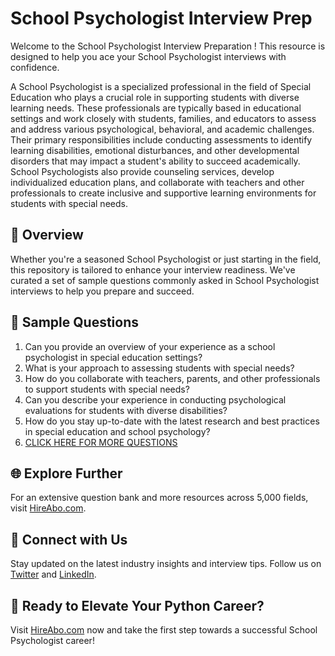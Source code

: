 # School Psychologist Interview Prep

Welcome to the School Psychologist Interview Preparation ! This resource is designed to help you ace your School Psychologist interviews with confidence.

A School Psychologist is a specialized professional in the field of Special Education who plays a crucial role in supporting students with diverse learning needs. These professionals are typically based in educational settings and work closely with students, families, and educators to assess and address various psychological, behavioral, and academic challenges. Their primary responsibilities include conducting assessments to identify learning disabilities, emotional disturbances, and other developmental disorders that may impact a student's ability to succeed academically. School Psychologists also provide counseling services, develop individualized education plans, and collaborate with teachers and other professionals to create inclusive and supportive learning environments for students with special needs.

## 🚀 Overview

Whether you're a seasoned School Psychologist or just starting in the field, this repository is tailored to enhance your interview readiness. We've curated a set of sample questions commonly asked in School Psychologist interviews to help you prepare and succeed.

## 📝 Sample Questions

1. Can you provide an overview of your experience as a school psychologist in special education settings?
2. What is your approach to assessing students with special needs?
3. How do you collaborate with teachers, parents, and other professionals to support students with special needs?
4. Can you describe your experience in conducting psychological evaluations for students with diverse disabilities?
5. How do you stay up-to-date with the latest research and best practices in special education and school psychology?
6. [CLICK HERE FOR MORE QUESTIONS](https://hireabo.com/job/4_3_10/School%20Psychologist)

## 🌐 Explore Further

For an extensive question bank and more resources across 5,000 fields, visit [HireAbo.com](https://www.hireabo.com).

## 📱 Connect with Us

Stay updated on the latest industry insights and interview tips. Follow us on [Twitter](https://twitter.com/hireabo) and [LinkedIn](https://www.linkedin.com/in/hire-abo-3609972a8/).

## 🚀 Ready to Elevate Your Python Career?

Visit [HireAbo.com](https://www.hireabo.com) now and take the first step towards a successful School Psychologist career!